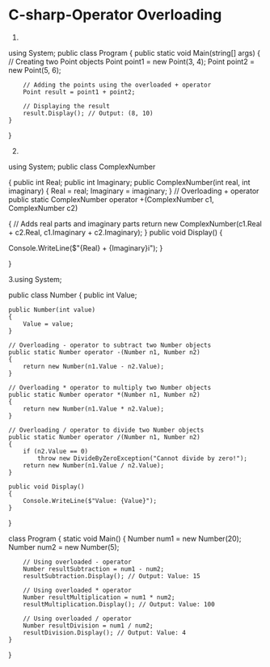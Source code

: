 # C-sharp-Operator Overloading
1.
using System;
public class Program
{
    public static void Main(string[] args)
    {
        // Creating two Point objects
        Point point1 = new Point(3, 4);
        Point point2 = new Point(5, 6);
        
        // Adding the points using the overloaded + operator
        Point result = point1 + point2;
        
        // Displaying the result
        result.Display(); // Output: (8, 10)
    }
}

2.
using System;
public class ComplexNumber

{
 public int Real; 
 public int Imaginary;
 public ComplexNumber(int real, int imaginary)
{
 Real = real;
 Imaginary = imaginary;
}
// Overloading + operator
  public static ComplexNumber operator +(ComplexNumber c1, ComplexNumber c2)

{
// Adds real parts and imaginary parts
  return new ComplexNumber(c1.Real + c2.Real, c1.Imaginary + c2.Imaginary);
}
  public void Display()
{

Console.WriteLine($"{Real} + {Imaginary}i");
}

}


3.using System;

public class Number
{
    public int Value;

    public Number(int value)
    {
        Value = value;
    }

    // Overloading - operator to subtract two Number objects
    public static Number operator -(Number n1, Number n2)
    {
        return new Number(n1.Value - n2.Value);
    }

    // Overloading * operator to multiply two Number objects
    public static Number operator *(Number n1, Number n2)
    {
        return new Number(n1.Value * n2.Value);
    }

    // Overloading / operator to divide two Number objects
    public static Number operator /(Number n1, Number n2)
    {
        if (n2.Value == 0)
            throw new DivideByZeroException("Cannot divide by zero!");
        return new Number(n1.Value / n2.Value);
    }

    public void Display()
    {
        Console.WriteLine($"Value: {Value}");
    }
}

class Program
{
    static void Main()
    {
        Number num1 = new Number(20);
        Number num2 = new Number(5);

        // Using overloaded - operator
        Number resultSubtraction = num1 - num2;
        resultSubtraction.Display(); // Output: Value: 15

        // Using overloaded * operator
        Number resultMultiplication = num1 * num2;
        resultMultiplication.Display(); // Output: Value: 100

        // Using overloaded / operator
        Number resultDivision = num1 / num2;
        resultDivision.Display(); // Output: Value: 4
    }
}


